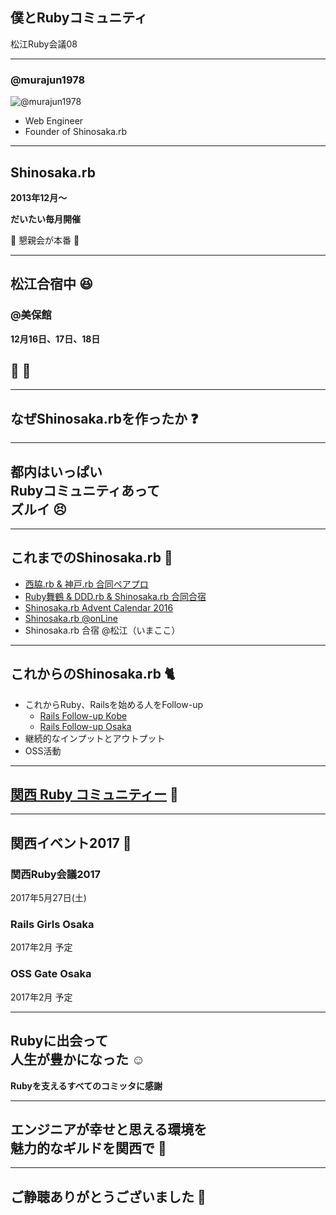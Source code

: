 ## 僕とRubyコミュニティ

松江Ruby会議08

---

### @murajun1978

![@murajun1978](https://secure.gravatar.com/avatar/d8cd979e90361eb5ca5414dd15b35d0f)

* Web Engineer
* Founder of Shinosaka.rb

---

## Shinosaka.rb

**2013年12月〜**

**だいたい毎月開催**

:beers: 懇親会が本番 :beers:

---

## 松江合宿中 :laughing:

### @美保館

**12月16日、17日、18日**

## :beers: :sake:

---

## なぜShinosaka.rbを作ったか :question:

---

## 都内はいっぱい<br>Rubyコミュニティあって<br>ズルイ :persevere:

---

## これまでのShinosaka.rb :paw_prints:
* [西脇.rb & 神戸.rb 合同ペアプロ](https://shinosakarb.doorkeeper.jp/events/11944)
* [Ruby舞鶴 & DDD.rb & Shinosaka.rb 合同合宿](https://shinosakarb.doorkeeper.jp/events/29388)
* [Shinosaka.rb Advent Calendar 2016](http://qiita.com/advent-calendar/2016/shinosakarb)
* [Shinosaka.rb @onLine](https://shinosakarb.doorkeeper.jp/events/54031)
* Shinosaka.rb 合宿 @松江（いまここ）

---

## これからのShinosaka.rb :cat2:
* これからRuby、Railsを始める人をFollow-up
  * [Rails Follow-up Kobe](https://rails-followup-kobe.doorkeeper.jp/)
  * [Rails Follow-up Osaka](https://rails-follow-up-osaka.doorkeeper.jp/)
* 継続的なインプットとアウトプット
* OSS活動

---

## [関西 Ruby コミュニティー](http://rubykansai.github.io/kansai-ruby-community/) :gem:

---

## 関西イベント2017 :balloon:

### 関西Ruby会議2017
2017年5月27日(土)

### Rails Girls Osaka
2017年2月 予定

### OSS Gate Osaka
2017年2月 予定

---

## Rubyに出会って<br>人生が豊かになった :relaxed:
**Rubyを支えるすべてのコミッタに感謝**

---

## エンジニアが幸せと思える環境を<br>魅力的なギルドを関西で :gem:

---

## ご静聴ありがとうございました :wave: